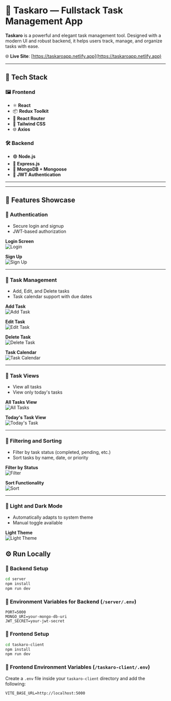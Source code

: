 # 🚀 Taskaro — Fullstack Task Management App

**Taskaro** is a powerful and elegant task management tool. Designed with a modern UI and robust backend, it helps users track, manage, and organize tasks with ease.

🌐 **Live Site**: [https://taskaroapp.netlify.app](https://taskaroapp.netlify.app)

---
## 🧰 Tech Stack

### 🖼️ Frontend
- ⚛️ **React**
- 📦 **Redux Toolkit**
- 🧭 **React Router**
- 🎨 **Tailwind CSS**
- 🌐 **Axios**

### 🛠️ Backend
- 🟢 **Node.js**
- 🚂 **Express.js**
- 🍃 **MongoDB + Mongoose**
- 🔐 **JWT Authentication**

---

---

## 📸 Features Showcase

### 🔐 Authentication

- Secure login and signup
- JWT-based authorization

**Login Screen**  
![Login](https://github.com/TirthenduChatterjee/Taskaro/blob/main/taskaro-client/screenshots/Login.png?raw=true)

**Sign Up**  
![Sign Up](https://github.com/TirthenduChatterjee/Taskaro/blob/main/taskaro-client/screenshots/SignUp.png?raw=true)

---

### 🧾 Task Management

- Add, Edit, and Delete tasks
- Task calendar support with due dates

**Add Task**  
![Add Task](https://github.com/TirthenduChatterjee/Taskaro/blob/main/taskaro-client/screenshots/Add%20Task.png?raw=true)

**Edit Task**  
![Edit Task](https://github.com/TirthenduChatterjee/Taskaro/blob/main/taskaro-client/screenshots/Edit%20Task.png?raw=true)

**Delete Task**  
![Delete Task](https://github.com/TirthenduChatterjee/Taskaro/blob/main/taskaro-client/screenshots/Delete%20Task.png?raw=true)

**Task Calendar**  
![Task Calendar](https://github.com/TirthenduChatterjee/Taskaro/blob/main/taskaro-client/screenshots/Task%20Calender.png?raw=true)

---

### 📅 Task Views

- View all tasks
- View only today's tasks

**All Tasks View**  
![All Tasks](https://github.com/TirthenduChatterjee/Taskaro/blob/main/taskaro-client/screenshots/All%20Task.png?raw=true)

**Today's Task View**  
![Today's Task](https://github.com/TirthenduChatterjee/Taskaro/blob/main/taskaro-client/screenshots/Today's%20Task.png?raw=true)

---

### 🎯 Filtering and Sorting

- Filter by task status (completed, pending, etc.)
- Sort tasks by name, date, or priority

**Filter by Status**  
![Filter](https://github.com/TirthenduChatterjee/Taskaro/blob/main/taskaro-client/screenshots/Filter%20by%20Status.png?raw=true)

**Sort Functionality**  
![Sort](https://github.com/TirthenduChatterjee/Taskaro/blob/main/taskaro-client/screenshots/Sort%20Functionality.png?raw=true)

---

### 🌙 Light and Dark Mode

- Automatically adapts to system theme
- Manual toggle available

**Light Theme**  
![Light Theme](https://github.com/TirthenduChatterjee/Taskaro/blob/main/taskaro-client/screenshots/Light%20Theme.png?raw=true)


## ⚙️ Run Locally

### 📁 Backend Setup

```bash
cd server
npm install
npm run dev
```
  ### 🌱 Environment Variables for Backend (`/server/.env`)

```env
PORT=5000
MONGO_URI=your-mongo-db-uri
JWT_SECRET=your-jwt-secret
```
### 📁 Frontend Setup

```bash
cd taskaro-client
npm install
npm run dev
```
  ### 🌱 Frontend Environment Variables (`/taskaro-client/.env`)

Create a `.env` file inside your `taskaro-client` directory and add the following:

```env
VITE_BASE_URL=http://localhost:5000
```
